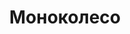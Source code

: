---
id: '24'
title: Моноколесо
description: Залог 3000 рублей
price: '1300'
order: 24
default_thumbnail_image: images/IMG_20210204_124021_sm.jpg
default_original_image: images/IMG_20210204_124021.jpg
category: content/category/08proch.md
featured: true
layout: product
---